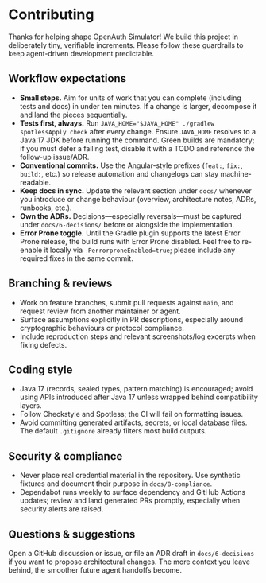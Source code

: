 # Contributing

Thanks for helping shape OpenAuth Simulator! We build this project in deliberately tiny, verifiable increments. Please follow these guardrails to keep agent-driven development predictable.

## Workflow expectations

- **Small steps.** Aim for units of work that you can complete (including tests and docs) in under ten minutes. If a change is larger, decompose it and land the pieces sequentially.
- **Tests first, always.** Run `JAVA_HOME="$JAVA_HOME" ./gradlew spotlessApply check` after every change. Ensure `JAVA_HOME` resolves to a Java 17 JDK before running the command. Green builds are mandatory; if you must defer a failing test, disable it with a TODO and reference the follow-up issue/ADR.
- **Conventional commits.** Use the Angular-style prefixes (`feat:`, `fix:`, `build:`, etc.) so release automation and changelogs can stay machine-readable.
- **Keep docs in sync.** Update the relevant section under `docs/` whenever you introduce or change behaviour (overview, architecture notes, ADRs, runbooks, etc.).
- **Own the ADRs.** Decisions—especially reversals—must be captured under `docs/6-decisions/` before or alongside the implementation.
- **Error Prone toggle.** Until the Gradle plugin supports the latest Error Prone release, the build runs with Error Prone disabled. Feel free to re-enable it locally via `-PerrorproneEnabled=true`; please include any required fixes in the same commit.

## Branching & reviews

- Work on feature branches, submit pull requests against `main`, and request review from another maintainer or agent.
- Surface assumptions explicitly in PR descriptions, especially around cryptographic behaviours or protocol compliance.
- Include reproduction steps and relevant screenshots/log excerpts when fixing defects.

## Coding style

- Java 17 (records, sealed types, pattern matching) is encouraged; avoid using APIs introduced after Java 17 unless wrapped behind compatibility layers.
- Follow Checkstyle and Spotless; the CI will fail on formatting issues.
- Avoid committing generated artifacts, secrets, or local database files. The default `.gitignore` already filters most build outputs.

## Security & compliance

- Never place real credential material in the repository. Use synthetic fixtures and document their purpose in `docs/8-compliance`.
- Dependabot runs weekly to surface dependency and GitHub Actions updates; review and land generated PRs promptly, especially when security alerts are raised.

## Questions & suggestions

Open a GitHub discussion or issue, or file an ADR draft in `docs/6-decisions` if you want to propose architectural changes. The more context you leave behind, the smoother future agent handoffs become.
